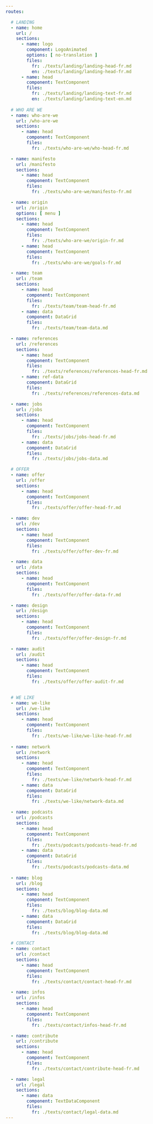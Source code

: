 ```yaml
---
routes: 

  # LANDING
  - name: home 
    url: /
    sections: 
      - name: logo
        component: LogoAnimated
        options: [ no-translation ]
        files:
          fr: ./texts/landing/landing-head-fr.md
          en: ./texts/landing/landing-head-fr.md
      - name: head
        component: TextComponent
        files:
          fr: ./texts/landing/landing-text-fr.md
          en: ./texts/landing/landing-text-en.md
  
  # WHO ARE WE
  - name: who-are-we
    url: /who-are-we
    sections: 
      - name: head
        component: TextComponent
        files:
          fr: ./texts/who-are-we/who-head-fr.md

  - name: manifesto
    url: /manifesto
    sections: 
      - name: head
        component: TextComponent
        files:
          fr: ./texts/who-are-we/manifesto-fr.md

  - name: origin
    url: /origin
    options: [ menu ]
    sections: 
      - name: head
        component: TextComponent
        files:
          fr: ./texts/who-are-we/origin-fr.md
      - name: head
        component: TextComponent
        files:
          fr: ./texts/who-are-we/goals-fr.md

  - name: team 
    url: /team
    sections: 
      - name: head
        component: TextComponent
        files:
          fr: ./texts/team/team-head-fr.md
      - name: data
        component: DataGrid
        files:
          fr: ./texts/team/team-data.md

  - name: references
    url: /references
    sections: 
      - name: head
        component: TextComponent
        files:
          fr: ./texts/references/references-head-fr.md
      - name: ref-data
        component: DataGrid
        files:
          fr: ./texts/references/references-data.md

  - name: jobs 
    url: /jobs
    sections: 
      - name: head
        component: TextComponent
        files:
          fr: ./texts/jobs/jobs-head-fr.md
      - name: data
        component: DataGrid
        files:
          fr: ./texts/jobs/jobs-data.md

  # OFFER
  - name: offer
    url: /offer
    sections: 
      - name: head
        component: TextComponent
        files:
          fr: ./texts/offer/offer-head-fr.md

  - name: dev
    url: /dev
    sections: 
      - name: head
        component: TextComponent
        files:
          fr: ./texts/offer/offer-dev-fr.md

  - name: data
    url: /data
    sections: 
      - name: head
        component: TextComponent
        files:
          fr: ./texts/offer/offer-data-fr.md

  - name: design
    url: /design
    sections: 
      - name: head
        component: TextComponent
        files:
          fr: ./texts/offer/offer-design-fr.md

  - name: audit
    url: /audit
    sections: 
      - name: head
        component: TextComponent
        files:
          fr: ./texts/offer/offer-audit-fr.md


  # WE LIKE
  - name: we-like
    url: /we-like
    sections: 
      - name: head
        component: TextComponent
        files:
          fr: ./texts/we-like/we-like-head-fr.md
  
  - name: network
    url: /network
    sections: 
      - name: head
        component: TextComponent
        files:
          fr: ./texts/we-like/network-head-fr.md
      - name: data
        component: DataGrid
        files:
          fr: ./texts/we-like/network-data.md

  - name: podcasts
    url: /podcasts
    sections:
      - name: head
        component: TextComponent
        files:
          fr: ./texts/podcasts/podcasts-head-fr.md
      - name: data
        component: DataGrid
        files:
          fr: ./texts/podcasts/podcasts-data.md
  
  - name: blog
    url: /blog
    sections: 
      - name: head
        component: TextComponent
        files:
          fr: ./texts/blog/blog-data.md
      - name: data
        component: DataGrid
        files:
          fr: ./texts/blog/blog-data.md

  # CONTACT
  - name: contact
    url: /contact
    sections: 
      - name: head
        component: TextComponent
        files:
          fr: ./texts/contact/contact-head-fr.md

  - name: infos
    url: /infos
    sections: 
      - name: head
        component: TextComponent
        files:
          fr: ./texts/contact/infos-head-fr.md

  - name: contribute
    url: /contribute
    sections: 
      - name: head
        component: TextComponent
        files:
          fr: ./texts/contact/contribute-head-fr.md

  - name: legal
    url: /legal
    sections: 
      - name: data
        component: TextDataComponent
        files:
          fr: ./texts/contact/legal-data.md
--- 
```

